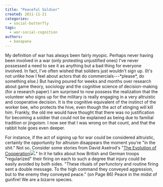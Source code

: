 ```yaml
---
title: "Peaceful Soldier"
created: 2011-11-21
categories: 
  - social-butterfly
tags: 
  - war-social-cognition
authors: 
  - banapana
---
```


My definition of war has always been fairly myopic. Perhaps never having been involved in a war (only protesting unjustified ones) I've never possessed a need to see it as anything but a bad thing for everyone involved. In fact, I've often wished that soliders just wouldn't sign up. (It's not unlike how I feel about actors that do commercials---\*please\*, do something else.) But having poured for weeks and months over research about game theory, sociology and the cognitive science of decision-making (for a research paper) I am surprised to now possess the realization that the volunteer who signs up for the military is really engaging in a very altruistic and cooperative decision. It is the cognitive equivalent of the instinct of the worker bee, who protects the hive, even though the act of stinging will kill him. Frankly, the old me would have thought that there was no justification for becoming a soldier that could not be explained as being due to familial tradition or jingoism. I now see that I was wrong on that count, and that the rabbit hole goes even deeper.

For instance, if the act of signing up for war could be considered altruistic, certainly the opportunity for altruism disappears the moment you're "in the shit." Not so. Consider some stories from David Axelrod's "[The Evolution of Cooperation](http://www.amazon.com/gp/product/0465005640/ref=as_li_ss_tl?ie=UTF8&tag=wwwrussellwar-20&linkCode=as2&camp=217145&creative=399369&creativeASIN=0465005640)![](http://www.assoc-amazon.com/e/ir?t=wwwrussellwar-20&l=as2&o=1&a=0465005640&camp=217145&creative=399369)." In it he talks about how British and German troops "regularized" their firing on each to such a degree that injury could be easily avoided by both sides. "These rituals of perfunctory and routine firing sent a double message. To the high command they conveyed aggression, but to the enemy they conveyed peace." (on Page 86) Peace in the midst of gunfire! We are a bizarre species.
